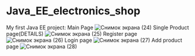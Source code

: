 # Java_EE_electronics_shop
My first Java EE project:
Main Page
![Снимок экрана (24)](https://user-images.githubusercontent.com/98753393/224492918-8e854781-cf58-489b-a99b-3df46ec84c3e.png)
Single Product page(DETAILS)
![Снимок экрана (25)](https://user-images.githubusercontent.com/98753393/224492924-ebbbc682-04d8-4c99-a68d-ba4260fd6fb1.png)
Register page
![Снимок экрана (26)](https://user-images.githubusercontent.com/98753393/224492927-dd89c3cb-020a-457f-8f8e-30e53a68bff8.png)
Login page
![Снимок экрана (27)](https://user-images.githubusercontent.com/98753393/224492929-f5c9447f-bb01-4932-b5a1-cd5d9342f861.png)
Add product page
![Снимок экрана (28)](https://user-images.githubusercontent.com/98753393/224492930-bca50bb5-d9b1-4e4a-b1fd-a747f8878804.png)
